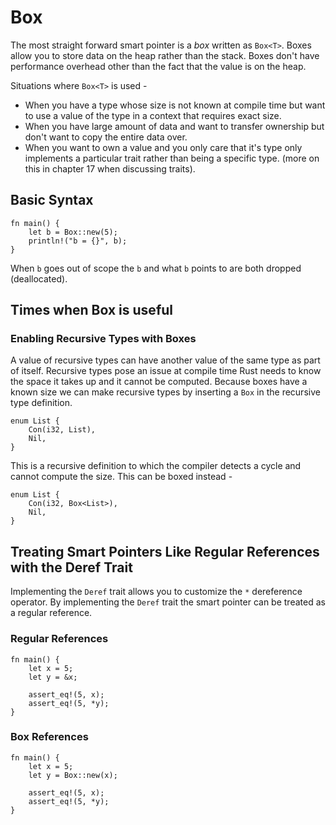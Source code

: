 # Box<T>

The most straight forward smart pointer is a _box_ written as `Box<T>`. Boxes allow you to store data on the heap rather than the stack. Boxes don't have performance overhead other than the fact that the value is on the heap.

Situations where `Box<T>` is used -

- When you have a type whose size is not known at compile time but want to use a value of the type in a context that requires exact size.
- When you have large amount of data and want to transfer ownership but don't want to copy the entire data over.
- When you want to own a value and you only care that it's type only implements a particular trait rather than being a specific type. (more on this in chapter 17 when discussing traits).

## Basic Syntax

```
fn main() {
    let b = Box::new(5);
    println!("b = {}", b);
}
```

When `b` goes out of scope the `b` and what `b` points to are both dropped (deallocated). 

## Times when Box<T> is useful

### Enabling Recursive Types with Boxes

A value of recursive types can have another value of the same type as part of itself. Recursive types pose an issue at compile time Rust needs to know the space it takes up and it cannot be computed. Because boxes have a known size we can make recursive types by inserting a `Box` in the recursive type definition.

```
enum List {
    Con(i32, List),
    Nil,
}
```

This is a recursive definition to which the compiler detects a cycle and cannot compute the size. This can be boxed instead -

```
enum List {
    Con(i32, Box<List>),
    Nil,
}
```

## Treating Smart Pointers Like Regular References with the Deref Trait

Implementing the `Deref` trait allows you to customize the `*` dereference operator. By implementing the `Deref` trait the smart pointer can be treated as a regular reference.

### Regular References

```
fn main() {
    let x = 5;
    let y = &x;

    assert_eq!(5, x);
    assert_eq!(5, *y);
}
```

### Box References

```
fn main() {
    let x = 5;
    let y = Box::new(x);

    assert_eq!(5, x);
    assert_eq!(5, *y);
}
```


